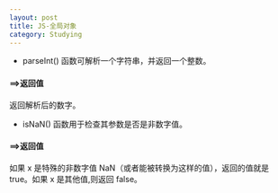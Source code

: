 ```yaml
---
layout: post
title: JS-全局对象
category: Studying
---
```


+ parseInt() 函数可解析一个字符串，并返回一个整数。

#### ==>返回值

返回解析后的数字。

+ isNaN() 函数用于检查其参数是否是非数字值。

#### ==>返回值

如果 x 是特殊的非数字值 NaN（或者能被转换为这样的值），返回的值就是 true。如果 x 是其他值,则返回 false。
